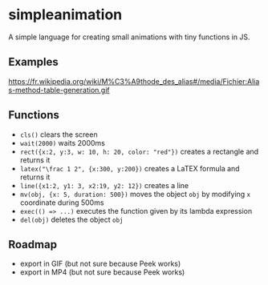 # simpleanimation

A simple language for creating small animations with tiny functions in JS.

## Examples

https://fr.wikipedia.org/wiki/M%C3%A9thode_des_alias#/media/Fichier:Alias-method-table-generation.gif



## Functions 

- `cls()` clears the screen
- `wait(2000)` waits 2000ms
- `rect({x:2, y:3, w: 10, h: 20, color: "red"})` creates a rectangle and returns it
- `latex("\frac 1 2", {x:300, y:200})` creates a LaTEX formula and returns it
- `line({x1:2, y1: 3, x2:19, y2: 12})` creates a line
- `mv(obj, {x: 5, duration: 500})` moves the object `obj` by modifying `x` coordinate during 500ms
- `exec(() => ...)` executes the function given by its lambda expression
- `del(obj)` deletes the object `obj`


## Roadmap

- export in GIF (but not sure because Peek works)
- export in MP4 (but not sure because Peek works)
